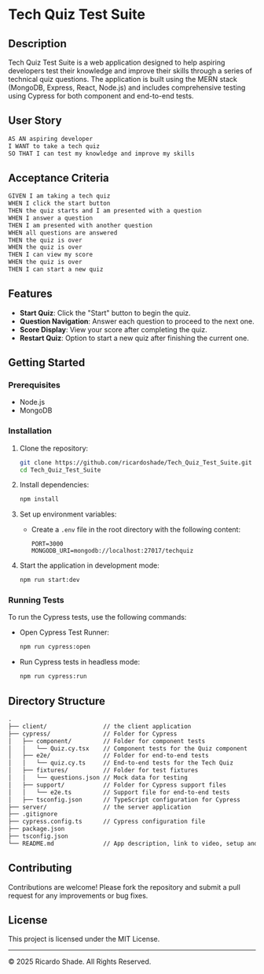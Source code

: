 # Tech Quiz Test Suite

## Description

Tech Quiz Test Suite is a web application designed to help aspiring developers test their knowledge and improve their skills through a series of technical quiz questions. The application is built using the MERN stack (MongoDB, Express, React, Node.js) and includes comprehensive testing using Cypress for both component and end-to-end tests.

## User Story

```md
AS AN aspiring developer
I WANT to take a tech quiz
SO THAT I can test my knowledge and improve my skills
```

## Acceptance Criteria

```md
GIVEN I am taking a tech quiz
WHEN I click the start button
THEN the quiz starts and I am presented with a question
WHEN I answer a question
THEN I am presented with another question
WHEN all questions are answered
THEN the quiz is over
WHEN the quiz is over
THEN I can view my score
WHEN the quiz is over
THEN I can start a new quiz
```

## Features

- **Start Quiz**: Click the "Start" button to begin the quiz.
- **Question Navigation**: Answer each question to proceed to the next one.
- **Score Display**: View your score after completing the quiz.
- **Restart Quiz**: Option to start a new quiz after finishing the current one.

## Getting Started

### Prerequisites

- Node.js
- MongoDB

### Installation

1. Clone the repository:
   ```bash
   git clone https://github.com/ricardoshade/Tech_Quiz_Test_Suite.git
   cd Tech_Quiz_Test_Suite
   ```

2. Install dependencies:
   ```bash
   npm install
   ```

3. Set up environment variables:
   - Create a `.env` file in the root directory with the following content:
     ```dotenv
     PORT=3000
     MONGODB_URI=mongodb://localhost:27017/techquiz
     ```

4. Start the application in development mode:
   ```bash
   npm run start:dev
   ```

### Running Tests

To run the Cypress tests, use the following commands:

- Open Cypress Test Runner:
  ```bash
  npm run cypress:open
  ```

- Run Cypress tests in headless mode:
  ```bash
  npm run cypress:run
  ```

## Directory Structure

```md
.
├── client/                // the client application
├── cypress/               // Folder for Cypress
│   ├── component/         // Folder for component tests
│   │   └── Quiz.cy.tsx    // Component tests for the Quiz component
│   ├── e2e/               // Folder for end-to-end tests
│   │   └── quiz.cy.ts     // End-to-end tests for the Tech Quiz
│   ├── fixtures/          // Folder for test fixtures
│   │   └── questions.json // Mock data for testing
│   ├── support/           // Folder for Cypress support files
│   │   └── e2e.ts         // Support file for end-to-end tests
│   ├── tsconfig.json      // TypeScript configuration for Cypress
├── server/                // the server application
├── .gitignore
├── cypress.config.ts      // Cypress configuration file
├── package.json
├── tsconfig.json
└── README.md              // App description, link to video, setup and usage instructions
```

## Contributing

Contributions are welcome! Please fork the repository and submit a pull request for any improvements or bug fixes.

## License

This project is licensed under the MIT License.

---

© 2025 Ricardo Shade. All Rights Reserved.
